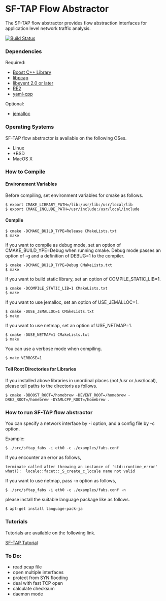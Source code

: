 # SF-TAP Flow Abstractor

The SF-TAP flow abstractor provides flow abstraction interfaces for application level network traffic analysis.

[![Build Status](https://travis-ci.org/SF-TAP/flow-abstractor.svg?branch=master)](https://travis-ci.org/SF-TAP/flow-abstractor)

### Dependencies

Required:

* [Boost C++ Library](http://www.boost.org/ "Boost")
* [libpcap](http://www.tcpdump.org/ "tcpdump/libpcap")
* [libevent 2.0 or later](http://libevent.org/ "libevent")
* [RE2](https://github.com/google/re2 "RE2")
* [yaml-cpp](https://github.com/jbeder/yaml-cpp "yaml-cpp")

Optional:

* [jemalloc](http://www.canonware.com/jemalloc/ "jemalloc")

### Operating Systems

SF-TAP flow abstractor is available on the following OSes.

* Linux
* *BSD
* MacOS X

### How to Compile

#### Environement Variables

Before compiling, set environment variables for cmake as follows.

    $ export CMAKE_LIBRARY_PATH=/lib:/usr/lib:/usr/local/lib
    $ export CMAKE_INCLUDE_PATH=/usr/include:/usr/local/include

#### Compile

    $ cmake -DCMAKE_BUILD_TYPE=Release CMakeLists.txt
    $ make

If you want to compile as debug mode, set an option of CMAKE_BUILD_YPE=Debug when running cmake. Debug mode passes an option of -g and a definition of DEBUG=1 to the compiler.

    $ cmake -DCMAKE_BUILD_TYPE=Debug CMakeLists.txt
    $ make

If you want to build static library, set an option of COMPILE_STATIC_LIB=1.

    $ cmake -DCOMPILE_STATIC_LIB=1 CMakeLists.txt
    $ make

If you want to use jemalloc, set an option of USE_JEMALLOC=1.

    $ cmake -DUSE_JEMALLOC=1 CMakeLists.txt
    $ make

If you want to use netmap, set an option of USE_NETMAP=1.

    $ cmake -DUSE_NETMAP=1 CMakeLists.txt
    $ make

You can use a verbose mode when compiling.

    $ make VERBOSE=1

#### Tell Root Directories for Libraries

If you installed above libraries in unordinal places (not /usr or /usr/local), please tell paths to the directoris as follows.

    $ cmake -DBOOST_ROOT=/homebrew -DEVENT_ROOT=/homebrew -DRE2_ROOT=/homebrew -DYAMLCPP_ROOT=/homebrew .

### How to run SF-TAP flow abstractor

You can specify a network interface by -i option, and a config file by -c option.

Example:

    $ ./src/sftap_fabs -i eth0 -c ./examples/fabs.conf

If you encounter an error as follows,

    terminate called after throwing an instance of 'std::runtime_error'
    what():  locale::facet::_S_create_c_locale name not valid

If you want to use netmap, pass -n option as follows,

    $ ./src/sftap_fabs -i eth0 -c ./examples/fabs.conf -n

please install the suitable language package like as follows.

    $ apt-get install language-pack-ja


### Tutorials

Tutorials are available on the following link.

[SF-TAP Tutorial](https://github.com/SF-TAP/documents "SF-TAP Tutorial")


### To Do:

* read pcap file
* open multiple interfaces
* protect from SYN flooding
* deal with fast TCP open
* calculate checksum
* daemon mode
